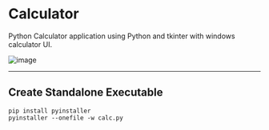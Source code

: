 # Calculator
Python Calculator application using Python and tkinter with windows calculator UI.

![image](https://github.com/bryandejesusrt/Calculator-Python-WindowsUI-/assets/71520172/77729ce1-1c2b-4b29-9f87-6e91209d6e0d)


---

## Create Standalone Executable

```shell
pip install pyinstaller
pyinstaller --onefile -w calc.py
```
